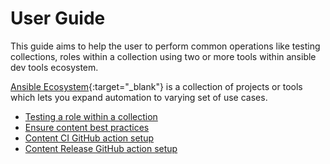 # User Guide

This guide aims to help the user to perform
common operations like testing collections, roles
within a collection using two or more tools
within ansible dev tools ecosystem.

[Ansible Ecosystem](https://docs.ansible.com/ecosystem.html){:target="\_blank"}
is a collection of projects or tools which lets you expand automation to
varying set of use cases.

- [Testing a role within a collection](testing.md)
- [Ensure content best practices](content-best-practices.md)
- [Content CI GitHub action setup](ci-setup.md)
- [Content Release GitHub action setup](content-release.md)
